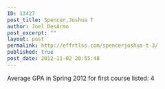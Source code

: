 ```yaml
---
ID: 13427
post_title: Spencer,Joshua T
author: Joel DesArmo
post_excerpt: ""
layout: post
permalink: http://effrtlss.com/spencerjoshua-t-3/
published: true
post_date: 2012-11-02 20:55:48
---
```

<p>Average GPA in Spring 2012 for first course listed: 4</p>